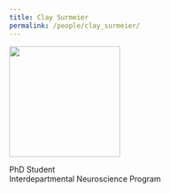 ```yaml
---
title: Clay Surmeier
permalink: /people/clay_surmeier/
---
```


<img width="200" src="{{site.baseurl}}/images/teampic/gray_square2.jpg">

PhD Student <br>
Interdepartmental Neuroscience Program

